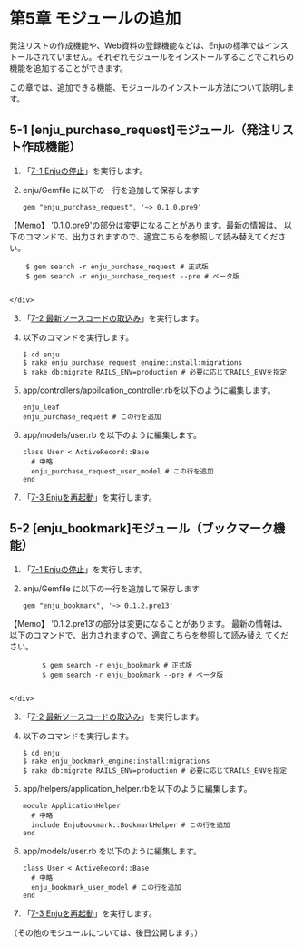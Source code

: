 <a name="5" />

第5章 モジュールの追加
======================

発注リストの作成機能や、Web資料の登録機能などは、Enjuの標準ではインストールされていません。それぞれモジュールをインストールすることでこれらの機能を追加することができます。

この章では、追加できる機能、モジュールのインストール方法について説明します。

<a name="5-1" />

5-1 [enju_purchase_request]モジュール（発注リスト作成機能）
---------------------------------

1. 「[7-1 Enjuの停止](#7-1)」を実行します。
2. enju/Gemfile に以下の一行を追加して保存します

       gem "enju_purchase_request", '~> 0.1.0.pre9'

	<div class="alert alert-info" markdown="1">
【Memo】
'0.1.0.pre9'の部分は変更になることがあります。最新の情報は、 以下のコマンドで、出力されますので、適宜こちらを参照して読み替えてください。

	    $ gem search -r enju_purchase_request # 正式版
	    $ gem search -r enju_purchase_request --pre # ベータ版


	</div>

3. 「[7-2 最新ソースコードの取込み](#7-2)」を実行します。
4. 以下のコマンドを実行します。

       $ cd enju
       $ rake enju_purchase_request_engine:install:migrations  
       $ rake db:migrate RAILS_ENV=production # 必要に応じてRAILS_ENVを指定

5. app/controllers/appilcation_controller.rbを以下のように編集します。

       enju_leaf
       enju_purchase_request # この行を追加

6. app/models/user.rb を以下のように編集します。

       class User < ActiveRecord::Base
         # 中略
         enju_purchase_request_user_model # この行を追加
       end

7. 「[7-3 Enjuを再起動](#7-3)」を実行します。

<a name="5-2" />

5-2 [enju_bookmark]モジュール（ブックマーク機能）
---------------------------------

1. 「[7-1 Enjuの停止](#7-1)」を実行します。
2. enju/Gemfile に以下の一行を追加して保存します

       gem "enju_bookmark", '~> 0.1.2.pre13'

	<div class="alert alert-info" markdown="1">
【Memo】
'0.1.2.pre13'の部分は変更になることがあります。
最新の情報は、 以下のコマンドで、出力されますので、適宜こちらを参照して読み替え
てください。

            $ gem search -r enju_bookmark # 正式版
            $ gem search -r enju_bookmark --pre # ベータ版


	</div>

3. 「[7-2 最新ソースコードの取込み](#7-2)」を実行します。
4. 以下のコマンドを実行します。

       $ cd enju
       $ rake enju_bookmark_engine:install:migrations  
       $ rake db:migrate RAILS_ENV=production # 必要に応じてRAILS_ENVを指定

5. app/helpers/application_helper.rbを以下のように編集します。

       module ApplicationHelper
         # 中略
         include EnjuBookmark::BookmarkHelper # この行を追加
       end

6. app/models/user.rb を以下のように編集します。

       class User < ActiveRecord::Base
         # 中略
         enju_bookmark_user_model # この行を追加
       end

7. 「[7-3 Enjuを再起動](#7-3)」を実行します。

（その他のモジュールについては、後日公開します。）
